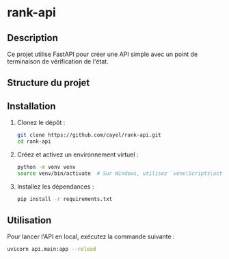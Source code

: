 # rank-api

## Description

Ce projet utilise FastAPI pour créer une API simple avec un point de terminaison de vérification de l'état.

## Structure du projet

## Installation

1. Clonez le dépôt :
    ```sh
    git clone https://github.com/cayel/rank-api.git
    cd rank-api
    ```

2. Créez et activez un environnement virtuel :
    ```sh
    python -m venv venv
    source venv/bin/activate  # Sur Windows, utilisez `venv\Scripts\activate`
    ```

3. Installez les dépendances :
    ```sh
    pip install -r requirements.txt
    ```

## Utilisation

Pour lancer l'API en local, exécutez la commande suivante :
```sh
uvicorn api.main:app --reload